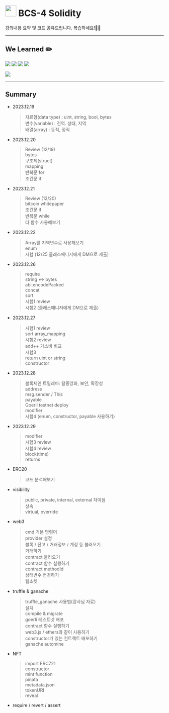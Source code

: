 # <img src="https://docs.soliditylang.org/en/latest/_images/solidity_logo.svg" width="35" height="35"> BCS-4 Solidity

강의내용 요약 및 코드 공유드립니다. 복습하세요!🧑‍💻

---

## We Learned ✏️

<img src="https://img.shields.io/badge/React-61DAFB?style=flat&logo=React&logoColor=white"/> <img src="https://img.shields.io/badge/HTML5-E34F26?style=flat&logo=HTML5&logoColor=white"/> <img src="https://img.shields.io/badge/Tailwind Css-06B6D4?style=flat&logo=Tailwind Css&logoColor=white"/> <img src="https://img.shields.io/badge/CSS3-1572B6?style=flat&logo=CSS3&logoColor=white"/>

<img src="https://img.shields.io/badge/solidity-2C4F7C?style=flat&logo=solidity&logoColor=white"/>

---

## Summary

- 2023.12.19

  > 자료형(data type) : uint, string, bool, bytes  
  > 변수(variable) : 전역. 상태, 지역  
  > 배열(array) : 동적, 정적

- 2023.12.20

  > Review (12/19)  
  > bytes  
  > 구조체(struct)  
  > mapping  
  > 반복문 for  
  > 조건문 if

- 2023.12.21

  > Review (12/20)  
  > bitcoin whitepaper  
  > 조건문 if  
  > 반복문 while  
  > 타 함수 사용해보기

- 2023.12.22

  > Array를 지역변수로 사용해보기  
  > enum  
  > 시험 (12/25 클래스매니저에게 DM으로 제출)

- 2023.12.26

  > require  
  > string <-> bytes  
  > abi.encodePacked  
  > concat  
  > sort  
  > 시험1 review  
  > 시험2 (클래스매니저에게 DM으로 제출)

- 2023.12.27

  > 시험1 review  
  > sort
  > array_mapping  
  > 시험2 review  
  > add++ 가스비 비교  
  > 시험3  
  > return uint or string  
  > constructor

- 2023.12.28

  > 블록체인 트릴레마: 탈중앙화, 보안, 확장성  
  > address  
  > msg.sender / This  
  > payable  
  > Goerli testnet deploy  
  > modifier  
  > 시험4 (enum, constructor, payable 사용하기)

- 2023.12.29

  > modifier  
  > 시험3 review  
  > 시험4 review  
  > block(time)  
  > returns

- ERC20

  > 코드 분석해보기

- visibility

  > public, private, internal, external 차이점  
  > 상속  
  > virtual, override

- web3

  > cmd 기본 명령어  
  > provider 설정  
  > 블록 / 잔고 / 거래정보 / 계정 등 불러오기  
  > 거래하기  
  > contract 불러오기  
  > contract 함수 실행하기  
  > contract methodId  
  > 상태변수 변경하기  
  > 웹소켓

- truffle & ganache

  > truffle_ganache 사용법(강사님 자료)  
  > 설치  
  > compile & migrate  
  > goerli 테스트넷 배포  
  > contract 함수 실행하기  
  > web3.js / ethers와 같이 사용하기  
  > constructor가 있는 컨트랙트 배포하기  
  > ganache automine

- NFT

  > import ERC721  
  > constructor  
  > mint function  
  > pinata  
  > metadata.json  
  > tokenURI  
  > reveal

- require / revert / assert
